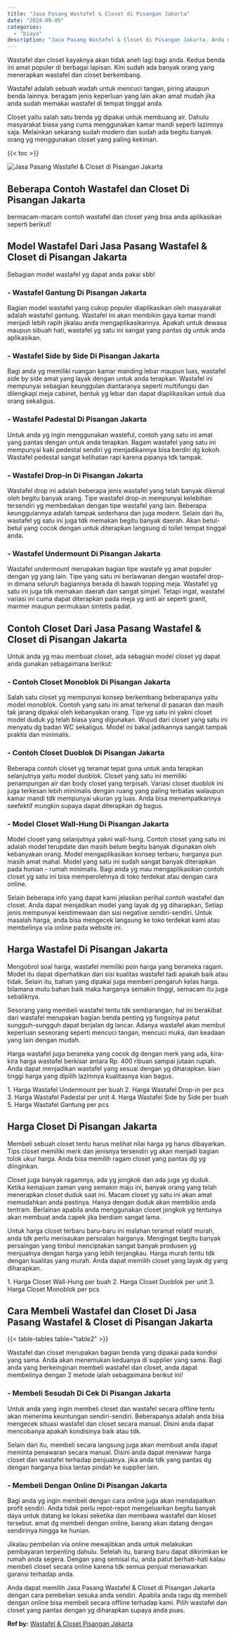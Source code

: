 ```yaml
---
title: "Jasa Pasang Wastafel & Closet di Pisangan Jakarta"
date: "2024-09-05"
categories: 
  - "biaya"
description: "Jasa Pasang Wastafel & Closet di Pisangan Jakarta. Anda dapat memilih Jasa Pasang Wastafel & Closet di Pisangan Jakarta dengan cara pembelian sesuka anda sen..."
---
```


Wastafel dan closet kayaknya akan tidak aneh lagi bagi anda. Kedua benda ini amat populer di berbagai lapisan. Kini sudah ada banyak orang yang menerapkan wastafel dan closet berkembang.

Wastafel adalah sebuah wadah untuk mencuci tangan, piring ataupun benda lainnya. beragam jenis keperluan yang lain akan amat mudah jika anda sudah memakai wastafel di tempat tinggal anda.

Closet yaitu salah satu benda yg dipakai untuk membuang air. Dahulu masyarakat biasa yang cuma menggunakan kamar mandi seperti lazimnya saja. Melainkan sekarang sudah modern dan sudah ada begitu banyak orang yg menggunakan closet yang paling kekinian.

{{< toc >}}

![Jasa Pasang Wastafel & Closet di Pisangan Jakarta](/images/wastafel-closet-murah51.png)

## Beberapa Contoh Wastafel dan Closet Di Pisangan Jakarta

bermacam-macam contoh wastafel dan closet yang bisa anda aplikasikan seperti berikut!

## Model Wastafel Dari Jasa Pasang Wastafel & Closet di Pisangan Jakarta

Sebagian model wastafel yg dapat anda pakai sbb!

### \- Wastafel Gantung Di Pisangan Jakarta

Bagian model wastafel yang cukup populer diaplikasikan oleh masyarakat adalah wastafel gantung. Wastafel ini akan membikin gaya kamar mandi menjadi lebih rapih jikalau anda mengaplikasikannya. Apakah untuk dewasa maupun sibuah hati, wastafel yg satu ini sangat yang pantas dg untuk anda aplikasikan.

### \- Wastafel Side by Side Di Pisangan Jakarta

Bagi anda yg memiliki ruangan kamar manding lebar maupun luas, wastafel side by side amat yang layak dengan untuk anda terapkan. Wastafel ini mempunyai sebagian keunggulan diantaranya seperti multifungsi dan dilengkapi meja cabinet, bentuk yg lebar dan dapat diaplikasikan untuk dua orang sekaligus.

### \- Wastafel Padestal Di Pisangan Jakarta

Untuk anda yg ingin menggunakan wasteful, contoh yang satu ini amat yang pantas dengan untuk anda terapkan. Ragam wastafel yang satu ini mempunyai kaki pedestal sendiri yg menjadikannya bisa berdiri dg kokoh. Wastafel pedestal sangat kelihatan rapi karena pipanya tdk tampak.

### \- Wastafel Drop-in Di Pisangan Jakarta

Wastafel drop ini adalah beberapa jenis wastafel yang telah banyak dikenal oleh begitu banyak orang. Tipe wastafel drop-in mempunyai kelebihan tersendiri yg membedakan dengan tipe wastafel yang lain. Beberapa keunggulannya adalah tampak sederhana dan juga modern. Selain dari itu, wastafel yg satu ini juga tdk memakan begitu banyak daerah. Akan betul-betul yang cocok dengan untuk diterapkan langsung di toilet tempat tinggal anda.

### \- Wastafel Undermount Di Pisangan Jakarta

Wastafel undermount merupakan bagian tipe wastafe yg amat populer dengan yg yang lain. Tipe yang satu ini berlawanan dengan wastafel drop-in dimana seluruh bagiannya berada di bawah topping meja. Wastafel yg satu ini juga tdk memakan daerah dan sangat simpel. Tetapi ingat, wastafel variasi ini cuma dapat diterapkan pada meja yg anti air seperti granit, marmer maupun permukaan sintetis padat.

## Contoh Closet Dari Jasa Pasang Wastafel & Closet di Pisangan Jakarta

Untuk anda yg mau membuat closet, ada sebagian model closet yg dapat anda gunakan sebagaimana berikut:

### \- Contoh Closet Monoblok Di Pisangan Jakarta

Salah satu closet yg mempunyai konsep berkembang beberapanya yaitu model monoblok. Contoh yang satu ini amat terkenal di pasaran dan masih tak jarang dipakai oleh kebanyakan orang. Tipe yg satu ini yakni closet model duduk yg telah biasa yang digunakan. Wujud dari closet yang satu ini menyatu dg badan WC sekaligus. Model ini bakal jadikannya sangat tampak praktis dan minimalis.

### \- Contoh Closet Duoblok Di Pisangan Jakarta

Beberapa contoh closet yg teramat tepat guna untuk anda terapkan selanjutnya yaitu model duoblok. Closet yang satu ini memiliki penampungan air dan body closet yang terpisah. Variasi closet duoblok ini juga terkesan lebih minimalis dengan ruang yang paling terbatas walaupun kamar mandi tdk mempunyai ukuran yg luas. Anda bisa menempatkannya seefektif mungkin supaya dapat diterapkan dg bagus.

### \- Model Closet Wall-Hung Di Pisangan Jakarta

Model closet yang selanjutnya yakni wall-hung. Contoh closet yang satu ini adalah model terupdate dan masih belum begitu banyak digunakan oleh kebanyakan orang. Model mengaplikasikan konsep terbaru, harganya pun masih amat mahal. Model yang satu ini sudah sangat banyak diterapkan pada hunian - rumah minimalis. Bagi anda yg mau mengaplikasikan contoh closet yg satu ini bisa memperolehnya di toko terdekat atau dengan cara online.

Selain beberapa info yang dapat kami jelaskan perihal contoh wastafel dan closet. Anda dapat menjadikan model yang layak dg yg diharapkan, Setiap jenis mempunyai keistimewaan dan sisi negative sendiri-sendiri. Untuk masalah harga, anda bisa mengecek langsung ke toko terdekat kami atau membelinya via online pada website ini.

## Harga Wastafel Di Pisangan Jakarta

Mengobrol soal harga, wastafel memiliki poin harga yang beraneka ragam. Model itu dapat diperhatikan dari sisi kualitas wastafel tadi apakah baik atau tidak. Selain itu, bahan yang dipakai juga memberi pengaruh kelas harga. bilamana mutu bahan baik maka harganya semakin tinggi, semacam itu juga sebaliknya.

Sesorang yang membeli wastafel tentu tdk sembarangan, hal ini berakibat dari wastafel merupakan bagian benda penting yg fungsinya patut sungguh-sungguh dapat berjalan dg lancar. Adanya wastafel akan membut keperluan seseorang seperti mencuci tangan, mencuci muka, dan keadaan yang lain dengan mudah.

Harga wastafel juga beraneka yang cocok dg dengan merk yang ada, kira-kira harga wastafel berkisar antara Rp. 400 ribuan sampai jutaan rupiah. Anda dapat menjadikan wastafel yang sesuai dengan yg diharapkan. kian tinggi harga yang dipilih lazimnya kualitasnya kian bagus.

1\. Harga Wastafel Undermount per buah 2. Harga Wastafel Drop-in per pcs 3. Harga Wastafel Padestal per unit 4. Harga Wastafel Side by Side per buah 5. Harga Wastafel Gantung per pcs

## Harga Closet Di Pisangan Jakarta

Membeli sebuah closet tentu harus melihat nilai harga yg harus dibayarkan. Tips closet memiliki merk dan jenisnya tersendiri yg akan menjadi bagian tolok ukur harga. Anda bisa memilih ragam closet yang pantas dg yg diinginkan.

Closet juga banyak ragamnya, ada yg jongkok dan ada juga yg duduk. Ketika kemajuan zaman yang semakin maju ini, banyak orang yang telah menerapkan closet duduk saat ini. Macam closet yg satu ini akan amat memudahkan anda pastinya. Hanya dengan duduk akan membikin anda tentram. Berlainan apabila anda menggunakan closet jongkok yg tentunya akan membuat anda capek jika berdiam sangat lama.

Untuk harga closet terbaru baru-baru ini malahan teramat relatif murah, anda tdk perlu merisaukan persoalan harganya. Mengingat begitu banyak persaingan yang timbul menciptakan sangat banyak produsen yg menjualnya dengan harga yang lebih terjangkau. Harga murah tentu tdk dengan kualitas yang murah. Anda dapat memilih closet yang layak dg yang diharapkan.

1\. Harga Closet Wall-Hung per buah 2. Harga Closet Duoblok per unit 3. Harga Closet Monoblok per pcs

## Cara Membeli Wastafel dan Closet Di Jasa Pasang Wastafel & Closet di Pisangan Jakarta

{{< table-tables table="table2" >}}

Wastafel dan closet merupakan bagian benda yang dipakai pada kondisi yang sama. Anda akan menemukan keduanya di supplier yang sama. Bagi anda yang berkeinginan membeli wastafel dan closet, anda dapat membelinya dengan 2 metode ialah sebagaimana berikut ini!

### \- Membeli Sesudah Di Cek Di Pisangan Jakarta

Untuk anda yang ingin membeli closet dan wastafel secara offline tentu akan menerima keuntungan sendiri-sendiri. Beberapanya adalah anda bisa mengecek situasi wastafel dan closet secara manual. Disini anda dapat mencobanya apakah kondisinya baik atau tdk.

Selain dari itu, membeli secara langsung juga akan membuat anda dapat meminta penawaran secara manual. Disini anda dapat menawar harga closet dan wastafel terhadap penjualnya. jika anda tdk yang pantas dg dengan harganya bisa lantas pindah ke supplier lain.

### \- Membeli Dengan Online Di Pisangan Jakarta

Bagi anda yg ingin membeli dengan cara online juga akan mendapatkan profit sendiri. Anda tidak perlu repot-repot mengeluarkan begitu banyak daya untuk datang ke lokasi seketika dan membawa wastafel dan kloset tersebut. amat dg membeli dengan online, barang akan datang dengan sendirinya hingga ke hunian.

Jikalau pembelian via online mewajibkan anda untuk melakukan pembayaran terpenting dahulu. Setelah itu, barang baru dapat dikirimkan ke rumah anda segera. Dengan yang semisal itu, anda patut berhati-hati kalau membeli closet secara online karena tdk semua penjual menawarkan garansi terhadap anda.

Anda dapat memilih Jasa Pasang Wastafel & Closet di Pisangan Jakarta dengan cara pembelian sesuka anda sendiri. Apabila anda ragu dg membeli dengan online bisa membeli secara offline terhadap kami. Pilih wastafel dan closet yang pantas dengan yg diharapkan supaya anda puas.

**Ref by:** [Wastafel & Closet Pisangan Jakarta](https://id.wikipedia.org/wiki/Wastafel)
